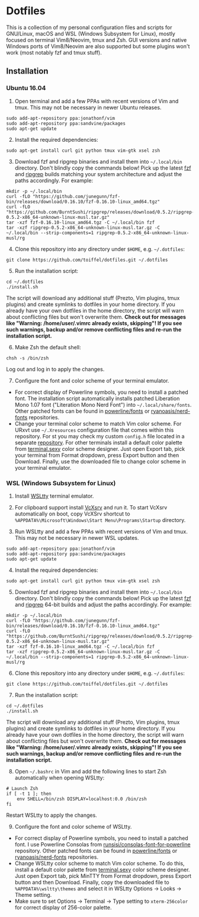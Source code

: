 # Dotfiles

This is a collection of my personal configuration files and scripts for GNU/Linux, macOS and WSL (Windows Subsystem for Linux), mostly focused on terminal Vim8/Neovim, tmux and Zsh. GUI versions and native Windows ports of Vim8/Neovim are also supported but some plugins won't work (most notably fzf and tmux stuff).

## Installation

### Ubuntu 16.04

1. Open terminal and add a few PPAs with recent versions of Vim and tmux. This may not be necessary in newer Ubuntu releases.
```
sudo add-apt-repository ppa:jonathonf/vim
sudo add-apt-repository ppa:sandvine/packages
sudo apt-get update
```

2. Install the required dependencies:
```
sudo apt-get install curl git python tmux vim-gtk xsel zsh
```

3. Download fzf and ripgrep binaries and install them into `~/.local/bin` directory. Don't blindly copy the commands below! Pick up the latest [fzf](https://github.com/junegunn/fzf-bin/releases) and [ripgrep](https://github.com/BurntSushi/ripgrep/releases) builds matching your system architecture and adjust the paths accordingly. For example:
```
mkdir -p ~/.local/bin
curl -fLO "https://github.com/junegunn/fzf-bin/releases/download/0.16.10/fzf-0.16.10-linux_amd64.tgz"
curl -fLO "https://github.com/BurntSushi/ripgrep/releases/download/0.5.2/ripgrep-0.5.2-x86_64-unknown-linux-musl.tar.gz"
tar -xzf fzf-0.16.10-linux_amd64.tgz -C ~/.local/bin fzf
tar -xzf ripgrep-0.5.2-x86_64-unknown-linux-musl.tar.gz -C ~/.local/bin --strip-components=1 ripgrep-0.5.2-x86_64-unknown-linux-musl/rg
```

4. Clone this repository into any directory under `$HOME`, e.g. `~/.dotfiles`:
```
git clone https://github.com/toiffel/dotfiles.git ~/.dotfiles
```

5. Run the installation script:
```
cd ~/.dotfiles
./install.sh
```
The script will download any additional stuff (Prezto, Vim plugins, tmux plugins) and create symlinks to dotfiles in your home directory. If you already have your own dotfiles in the home directory, the script will warn about conflicting files but won't overwrite them. **Check out for messages like "Warning: /home/user/.vimrc already exists, skipping"! If you see such warnings, backup and/or remove conflicting files and re-run the installation script.**

6. Make Zsh the default shell:
```
chsh -s /bin/zsh
```
Log out and log in to apply the changes.

7. Configure the font and color scheme of your terminal emulator.
* For correct display of Powerline symbols, you need to install a patched font. The installation script automatically installs patched Liberation Mono 1.07 font ("Literation Mono Nerd Font") into `~/.local/share/fonts`. Other patched fonts can be found in [powerline/fonts](https://github.com/powerline/fonts) or [ryanoasis/nerd-fonts](https://github.com/ryanoasis/nerd-fonts) repositories.
* Change your terminal color scheme to match Vim color scheme. For URxvt use `~/.Xresources` configuration file that comes within this repository. For st you may check my custom `config.h` file located in a separate [repository](https://github.com/toiffel/st). For other terminals install a default color palette from [terminal.sexy](http://terminal.sexy) color scheme designer. Just open Export tab, pick your terminal from Format dropdown, press Export button and then Download. Finally, use the downloaded file to change color scheme in your terminal emulator.

### WSL (Windows Subsystem for Linux)

1. Install [WSLtty](https://github.com/mintty/wsltty/releases) terminal emulator.

2. For clipboard support install [VcXsrv](https://sourceforge.net/projects/vcxsrv) and run it. To start VcXsrv automatically on boot, copy VcXSrv shortcut to `%APPDATA%\Microsoft\Windows\Start Menu\Programs\Startup` directory.

3. Run WSLtty and add a few PPAs with recent versions of Vim and tmux. This may not be necessary in newer WSL updates.
```
sudo add-apt-repository ppa:jonathonf/vim
sudo add-apt-repository ppa:sandvine/packages
sudo apt-get update
```

4. Install the required dependencies:
```
sudo apt-get install curl git python tmux vim-gtk xsel zsh
```

5. Download fzf and ripgrep binaries and install them into `~/.local/bin` directory. Don't blindly copy the commands below! Pick up the latest [fzf](https://github.com/junegunn/fzf-bin/releases) and [ripgrep](https://github.com/BurntSushi/ripgrep/releases) 64-bit builds and adjust the paths accordingly. For example:
```
mkdir -p ~/.local/bin
curl -fLO "https://github.com/junegunn/fzf-bin/releases/download/0.16.10/fzf-0.16.10-linux_amd64.tgz"
curl -fLO "https://github.com/BurntSushi/ripgrep/releases/download/0.5.2/ripgrep-0.5.2-x86_64-unknown-linux-musl.tar.gz"
tar -xzf fzf-0.16.10-linux_amd64.tgz -C ~/.local/bin fzf
tar -xzf ripgrep-0.5.2-x86_64-unknown-linux-musl.tar.gz -C ~/.local/bin --strip-components=1 ripgrep-0.5.2-x86_64-unknown-linux-musl/rg
```

6. Clone this repository into any directory under `$HOME`, e.g. `~/.dotfiles`:
```
git clone https://github.com/toiffel/dotfiles.git ~/.dotfiles
```

7. Run the installation script:
```
cd ~/.dotfiles
./install.sh
```
The script will download any additional stuff (Prezto, Vim plugins, tmux plugins) and create symlinks to dotfiles in your home directory. If you already have your own dotfiles in the home directory, the script will warn about conflicting files but won't overwrite them. **Check out for messages like "Warning: /home/user/.vimrc already exists, skipping"! If you see such warnings, backup and/or remove conflicting files and re-run the installation script.**

8. Open `~/.bashrc` in Vim and add the following lines to start Zsh automatically when opening WSLtty:
```
# Launch Zsh
if [ -t 1 ]; then
    env SHELL=/bin/zsh DISPLAY=localhost:0.0 /bin/zsh
fi
```
Restart WSLtty to apply the changes.

9. Configure the font and color scheme of WSLtty.
* For correct display of Powerline symbols, you need to install a patched font. I use Powerline Consolas from [runsisi/consolas-font-for-powerline](https://github.com/runsisi/consolas-font-for-powerline) repository. Other patched fonts can be found in [powerline/fonts](https://github.com/powerline/fonts) or [ryanoasis/nerd-fonts](https://github.com/ryanoasis/nerd-fonts) repositories.
* Change WSLtty color scheme to match Vim color scheme. To do this, install a default color palette from [terminal.sexy](http://terminal.sexy) color scheme designer. Just open Export tab, pick MinTTY from Format dropdown, press Export button and then Download. Finally, copy the downloaded file to `%APPDATA%\wsltty\themes` and select it in WSLtty Options -> Looks -> Theme setting.
* Make sure to set Options -> Terminal -> Type setting to `xterm-256color` for correct display of 256-color palette.
